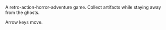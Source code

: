 A retro-action-horror-adventure game. Collect artifacts while staying away from the ghosts.

Arrow keys move.